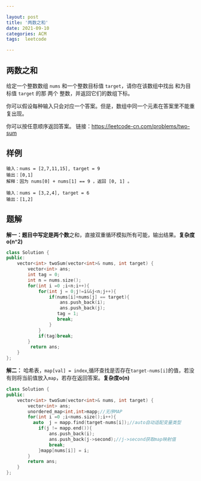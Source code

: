 ```yaml
---

layout: post
title: '两数之和'
date: 2021-09-10
categories: ACM
tags:  leetcode

---
```


## 两数之和

给定一个整数数组 `nums` 和一个整数目标值 `target`，请你在该数组中找出 和为目标值 `target`  的那 两个 整数，并返回它们的数组下标。

你可以假设每种输入只会对应一个答案。但是，数组中同一个元素在答案里不能重复出现。

你可以按任意顺序返回答案。
链接：https://leetcode-cn.com/problems/two-sum

## 样例

```
输入：nums = [2,7,11,15], target = 9
输出：[0,1]
解释：因为 nums[0] + nums[1] == 9 ，返回 [0, 1] 。

输入：nums = [3,2,4], target = 6
输出：[1,2]
```

## 题解

**解一：**题目中写定是**两个数**之和，直接双重循环模拟所有可能，输出结果。**复杂度o(n^2)**

```c++
class Solution {
public:
    vector<int> twoSum(vector<int>& nums, int target) {
        vector<int> ans;
        int tag = 0;
        int n = nums.size();
        for(int i =0 ;i<n;i++){
            for(int j = 0;j!=i&&j<n;j++){
                if(nums[i]+nums[j] == target){
                    ans.push_back(i);
                    ans.push_back(j);
                   tag = 1;
                   break;
                }
            }
            if(tag)break;
        }
         return ans;
    }
};
```

**解二：** 哈希表，`map[val] = index`,循环查找是否存在`target-nums[i]`的值，若没有则将当前值放入`map`，若存在返回答案。**复杂度o(n)**

```c++
class Solution {
public:
    vector<int> twoSum(vector<int>& nums, int target) {
        vector<int> ans;
        unordered_map<int,int>mapp;//无序MAP
        for(int i =0 ;i<nums.size();i++){
          auto  j = mapp.find(target-nums[i]);//auto自动适配变量类型
            if(j != mapp.end()){
                ans.push_back(i);
                ans.push_back(j->second);//j->second获取map映射值
                break;
            }mapp[nums[i]] = i;
        }
        return ans;
    }
};
```

